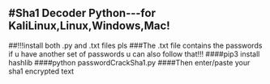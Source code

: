 #Sha1 Decoder Python---for KaliLinux,Linux,Windows,Mac!
----------------------------------------
##!!!install both .py and .txt files pls
###The .txt file contains the passwords if u have another set of passwords u can also follow that!!! 
####pip3 install hashlib
####python passwordCrackSha1.py
####Then enter/paste your sha1 encrypted text
